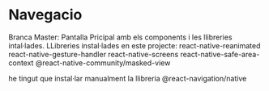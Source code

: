 # Navegacio
Branca Master: Pantalla Pricipal amb els components i les llibreries intal·lades.
LLibreries instal·lades en este projecte:
react-native-reanimated 
react-native-gesture-handler 
react-native-screens 
react-native-safe-area-context 
@react-native-community/masked-view

he tingut que instal·lar manualment la llibreria @react-navigation/native

